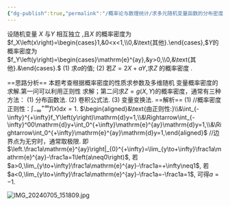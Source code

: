 ```yaml
---
{"dg-publish":true,"permalink":"/概率论与数理统计/求多元随机变量函数的分布密度/","dgPassFrontmatter":true,"noteIcon":"","created":"2024-07-05T14:51:23.877+08:00","updated":"2024-07-05T15:19:26.981+08:00"}
---
```


设随机变量 $X$ 与$Y$ 相互独立 ,且$X$ 的概率密度为$f_X\left(x\right)=\begin{cases}1,&0<x<1,\\0,&\text{其他}.\end{cases},$$Y$的概率密度为$f_Y\left(y\right)=\begin{cases}\mathrm{e}^{ay},&y>0,\\0,&\text{其他}.&\end{cases}.$
(1) 求$a$的值;
(2) 若$Z=2X+aY$,求$Z$ 的概率密度 .


==思路分析==
本题考查根据概率密度的性质求参数及多维随机 变量概率密度的求解.第一问可以利用正则性
求解；第二问求$Z=g\left(X,Y\right)$的概率密度，通常有三种方法：
(1) 分布函数法.
(2) 卷积公式法.
(3) 变量变换法. 
==解析==
(1)
//概率密度正则性：$\int _{- \infty }^{+ \infty }f\left ( x\right )$d$x= 1.$
$\begin{aligned}&\text{由正则性:}\\&\int_{-\infty}^{+\infty}f_Y\left(y\right)\mathrm{d}y=1,\\&\Rightarrow\int_{-\infty}^00\mathrm{d}y+\int_0^{+\infty}\mathrm{e}^{ay}\mathrm{d}y=1,\\&\Rightarrow\int_0^{+\infty}\mathrm{e}^{ay}\mathrm{d}y=1,\end{aligned}$
//边界点为无穷时，通常取极限.
即$\left.\frac1a\mathrm{e}^{ay}\right|_{0}^{+\infty}=\lim_{y\to+\infty}\frac1a\mathrm{e}^{ay}-\frac1a=1\left(a\neq0\right)$,
若$a>0,\lim_{y\to+\infty}\frac1a\mathrm{e}^{ay}-\frac1a=+\infty\neq1$,
若$a<0,\lim_{y\to+\infty}\frac1a\mathrm{e}^{ay}-\frac1a=-\frac1a=1$,
可得$a=-1.$

![IMG_20240705_151809.jpg](/img/user/assets/IMG_20240705_151809.jpg)

